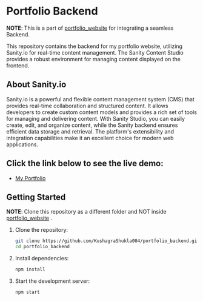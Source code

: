 # Portfolio Backend

**NOTE**: This is a part of [portfolio_website](https://github.com/KushagraShukla004/portfolio_website) for integrating a seamless Backend.

This repository contains the backend for my portfolio website, utilizing Sanity.io for real-time content management. The Sanity Content Studio provides a robust environment for managing content displayed on the frontend.

## About Sanity.io

Sanity.io is a powerful and flexible content management system (CMS) that provides real-time collaboration and structured content. It allows developers to create custom content models and provides a rich set of tools for managing and delivering content. With Sanity Studio, you can easily create, edit, and organize content, while the Sanity backend ensures efficient data storage and retrieval. The platform's extensibility and integration capabilities make it an excellent choice for modern web applications.

## Click the link below to see the live demo:

- [My Portfolio](https://kushagrashukla.netlify.app/)

## Getting Started

**NOTE**: Clone this repository as a different folder and NOT inside [portfolio_website](https://github.com/KushagraShukla004/portfolio_website) .

1. Clone the repository:

   ```sh
   git clone https://github.com/KushagraShukla004/portfolio_backend.git
   cd portfolio_backend
   ```

2. Install dependencies:

   ```sh
   npm install
   ```

3. Start the development server:
   ```sh
   npm start
   ```
